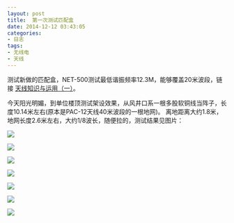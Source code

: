 ```yaml
---
layout: post
title: 	第一次测试匹配盒
date: 2014-12-12 03:43:05
categories:
- 日志
tags:
- 无线电
- 天线
---
```


测试新做的匹配盒，NET-500测试最低谐振频率12.3M，能够覆盖20米波段，链接 [天线知识与运用（一）](http://xwlogic.github.io/2014/11/ANT-1/)。

今天阳光明媚，到单位楼顶测试架设效果，从风井口系一根多股软铜线当阵子，长度10.14米左右(原本是PAC-12天线40米波段的一根地网)。
离地距离大约1.8米，地网长度2.6米左右，大约1/8波长，随便拉的，测试结果见图片：


![](http://i1328.photobucket.com/albums/w532/xwlogic/1_zps8ab3f030.jpg)

![](http://i1328.photobucket.com/albums/w532/xwlogic/3_zpsdaf0ad6c.jpg)

![](http://i1328.photobucket.com/albums/w532/xwlogic/2_zpsf28cab02.jpg)

![](http://i1328.photobucket.com/albums/w532/xwlogic/4_zpsfcdd401c.jpg)

![](http://i1328.photobucket.com/albums/w532/xwlogic/5_zpsb5105d61.jpg)

![](http://i1328.photobucket.com/albums/w532/xwlogic/6_zpsf4153f62.jpg)

![](http://i1328.photobucket.com/albums/w532/xwlogic/7_zps71639008.jpg)



